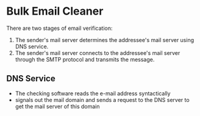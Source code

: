 # Bulk Email Cleaner

There are two stages of email verification: 

1. The sender's mail server determines the addressee's mail server using DNS service.
2. The sender's mail server connects to the addressee's mail server through the SMTP protocol and transmits the message.

## DNS Service 
- The checking software reads the e-mail address syntactically
- signals out the mail domain and sends a request to the DNS server to get the mail server of this domain
